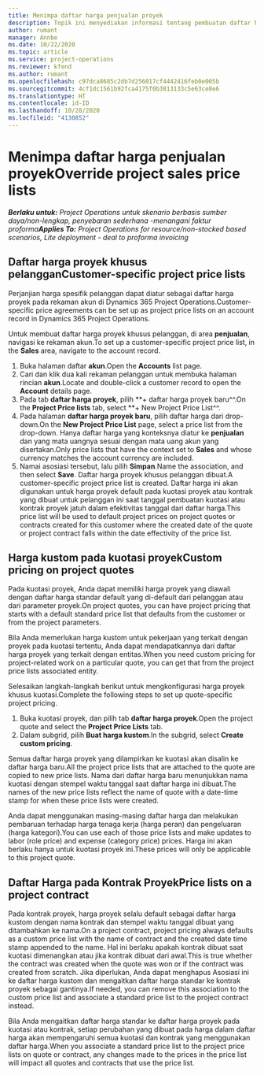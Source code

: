 ```yaml
---
title: Menimpa daftar harga penjualan proyek
description: Topik ini menyediakan informasi tentang pembuatan daftar harga penjualan kustom.
author: rumant
manager: Annbe
ms.date: 10/22/2020
ms.topic: article
ms.service: project-operations
ms.reviewer: kfend
ms.author: rumant
ms.openlocfilehash: c97dca8685c2db7d256017cf4442416feb0e005b
ms.sourcegitcommit: 4cf1dc1561b92fca4175f0b3813133c5e63ce8e6
ms.translationtype: HT
ms.contentlocale: id-ID
ms.lasthandoff: 10/28/2020
ms.locfileid: "4130852"
---
```

# <a name="override-project-sales-price-lists"></a><span data-ttu-id="b94b1-103">Menimpa daftar harga penjualan proyek</span><span class="sxs-lookup"><span data-stu-id="b94b1-103">Override project sales price lists</span></span>

<span data-ttu-id="b94b1-104">_**Berlaku untuk:** Project Operations untuk skenario berbasis sumber daya/non-lengkap, penyebaran sederhana -menangani faktur proforma_</span><span class="sxs-lookup"><span data-stu-id="b94b1-104">_**Applies To:** Project Operations for resource/non-stocked based scenarios, Lite deployment - deal to proforma invoicing_</span></span>

## <a name="customer-specific-project-price-lists"></a><span data-ttu-id="b94b1-105">Daftar harga proyek khusus pelanggan</span><span class="sxs-lookup"><span data-stu-id="b94b1-105">Customer-specific project price lists</span></span>

<span data-ttu-id="b94b1-106">Perjanjian harga spesifik pelanggan dapat diatur sebagai daftar harga proyek pada rekaman akun di Dynamics 365 Project Operations.</span><span class="sxs-lookup"><span data-stu-id="b94b1-106">Customer-specific price agreements can be set up as project price lists on an account record in Dynamics 365 Project Operations.</span></span>

<span data-ttu-id="b94b1-107">Untuk membuat daftar harga proyek khusus pelanggan, di area **penjualan**, navigasi ke rekaman akun.</span><span class="sxs-lookup"><span data-stu-id="b94b1-107">To set up a customer-specific project price list, in the **Sales** area, navigate to the account record.</span></span>

1. <span data-ttu-id="b94b1-108">Buka halaman daftar **akun**.</span><span class="sxs-lookup"><span data-stu-id="b94b1-108">Open the **Accounts** list page.</span></span>
2. <span data-ttu-id="b94b1-109">Cari dan klik dua kali rekaman pelanggan untuk membuka halaman rincian **akun**.</span><span class="sxs-lookup"><span data-stu-id="b94b1-109">Locate and double-click a customer record to open the **Account** details page.</span></span>
3. <span data-ttu-id="b94b1-110">Pada tab **daftar harga proyek**, pilih \*\*+ daftar harga proyek baru^^.</span><span class="sxs-lookup"><span data-stu-id="b94b1-110">On the **Project Price lists** tab, select \*\*+ New Project Price List^^.</span></span>
4. <span data-ttu-id="b94b1-111">Pada halaman **daftar harga proyek baru**, pilih daftar harga dari drop-down.</span><span class="sxs-lookup"><span data-stu-id="b94b1-111">On the **New Project Price List** page, select a price list from the drop-down.</span></span> <span data-ttu-id="b94b1-112">Hanya daftar harga yang konteksnya diatur ke **penjualan** dan yang mata uangnya sesuai dengan mata uang akun yang disertakan.</span><span class="sxs-lookup"><span data-stu-id="b94b1-112">Only price lists that have the context set to **Sales** and whose currency matches the account currency are included.</span></span>
5. <span data-ttu-id="b94b1-113">Namai asosiasi tersebut, lalu pilih **Simpan**.</span><span class="sxs-lookup"><span data-stu-id="b94b1-113">Name the association, and then select **Save**.</span></span> <span data-ttu-id="b94b1-114">Daftar harga proyek khusus pelanggan dibuat.</span><span class="sxs-lookup"><span data-stu-id="b94b1-114">A customer-specific project price list is created.</span></span> <span data-ttu-id="b94b1-115">Daftar harga ini akan digunakan untuk harga proyek default pada kuotasi proyek atau kontrak yang dibuat untuk pelanggan ini saat tanggal pembuatan kuotasi atau kontrak proyek jatuh dalam efektivitas tanggal dari daftar harga.</span><span class="sxs-lookup"><span data-stu-id="b94b1-115">This price list will be used to default project prices on project quotes or contracts created for this customer where the created date of the quote or project contract falls within the date effectivity of the price list.</span></span>

## <a name="custom-pricing-on-project-quotes"></a><span data-ttu-id="b94b1-116">Harga kustom pada kuotasi proyek</span><span class="sxs-lookup"><span data-stu-id="b94b1-116">Custom pricing on project quotes</span></span>

<span data-ttu-id="b94b1-117">Pada kuotasi proyek, Anda dapat memiliki harga proyek yang diawali dengan daftar harga standar default yang di-default dari pelanggan atau dari parameter proyek.</span><span class="sxs-lookup"><span data-stu-id="b94b1-117">On project quotes, you can have project pricing that starts with a default standard price list that defaults from the customer or from the project parameters.</span></span>

<span data-ttu-id="b94b1-118">Bila Anda memerlukan harga kustom untuk pekerjaan yang terkait dengan proyek pada kuotasi tertentu, Anda dapat mendapatkannya dari daftar harga proyek yang terkait dengan entitas.</span><span class="sxs-lookup"><span data-stu-id="b94b1-118">When you need custom pricing for project-related work on a particular quote, you can get that from the project price lists associated entity.</span></span>

<span data-ttu-id="b94b1-119">Selesaikan langkah-langkah berikut untuk mengkonfigurasi harga proyek khusus kuotasi.</span><span class="sxs-lookup"><span data-stu-id="b94b1-119">Complete the following steps to set up quote-specific project pricing.</span></span>

1. <span data-ttu-id="b94b1-120">Buka kuotasi proyek, dan pilih tab **daftar harga proyek**.</span><span class="sxs-lookup"><span data-stu-id="b94b1-120">Open the project quote and select the **Project Price Lists** tab.</span></span>
2. <span data-ttu-id="b94b1-121">Dalam subgrid, pilih **Buat harga kustom**.</span><span class="sxs-lookup"><span data-stu-id="b94b1-121">In the subgrid, select **Create custom pricing**.</span></span>

<span data-ttu-id="b94b1-122">Semua daftar harga proyek yang dilampirkan ke kuotasi akan disalin ke daftar harga baru.</span><span class="sxs-lookup"><span data-stu-id="b94b1-122">All the project price lists that are attached to the quote are copied to new price lists.</span></span> <span data-ttu-id="b94b1-123">Nama dari daftar harga baru menunjukkan nama kuotasi dengan stempel waktu tanggal saat daftar harga ini dibuat.</span><span class="sxs-lookup"><span data-stu-id="b94b1-123">The names of the new price lists reflect the name of quote with a date-time stamp for when these price lists were created.</span></span>

<span data-ttu-id="b94b1-124">Anda dapat menggunakan masing-masing daftar harga dan melakukan pembaruan terhadap harga tenaga kerja (harga peran) dan pengeluaran (harga kategori).</span><span class="sxs-lookup"><span data-stu-id="b94b1-124">You can use each of those price lists and make updates to labor (role price) and expense (category price) prices.</span></span> <span data-ttu-id="b94b1-125">Harga ini akan berlaku hanya untuk kuotasi proyek ini.</span><span class="sxs-lookup"><span data-stu-id="b94b1-125">These prices will only be applicable to this project quote.</span></span>

## <a name="price-lists-on-a-project-contract"></a><span data-ttu-id="b94b1-126">Daftar Harga pada Kontrak Proyek</span><span class="sxs-lookup"><span data-stu-id="b94b1-126">Price lists on a project contract</span></span>

<span data-ttu-id="b94b1-127">Pada kontrak proyek, harga proyek selalu default sebagai daftar harga kustom dengan nama kontrak dan stempel waktu tanggal dibuat yang ditambahkan ke nama.</span><span class="sxs-lookup"><span data-stu-id="b94b1-127">On a project contract, project pricing always defaults as a custom price list with the name of contract and the created date time stamp appended to the name.</span></span> <span data-ttu-id="b94b1-128">Hal ini berlaku apakah kontrak dibuat saat kuotasi dimenangkan atau jika kontrak dibuat dari awal.</span><span class="sxs-lookup"><span data-stu-id="b94b1-128">This is true whether the contract was created when the quote was won or if the contract was created from scratch.</span></span> <span data-ttu-id="b94b1-129">Jika diperlukan, Anda dapat menghapus Asosiasi ini ke daftar harga kustom dan mengaitkan daftar harga standar ke kontrak proyek sebagai gantinya.</span><span class="sxs-lookup"><span data-stu-id="b94b1-129">If needed, you can remove this association to the custom price list and associate a standard price list to the project contract instead.</span></span>

<span data-ttu-id="b94b1-130">Bila Anda mengaitkan daftar harga standar ke daftar harga proyek pada kuotasi atau kontrak, setiap perubahan yang dibuat pada harga dalam daftar harga akan mempengaruhi semua kuotasi dan kontrak yang menggunakan daftar harga.</span><span class="sxs-lookup"><span data-stu-id="b94b1-130">When you associate a standard price list to the project price lists on quote or contract, any changes made to the prices in the price list will impact all quotes and contracts that use the price list.</span></span>
